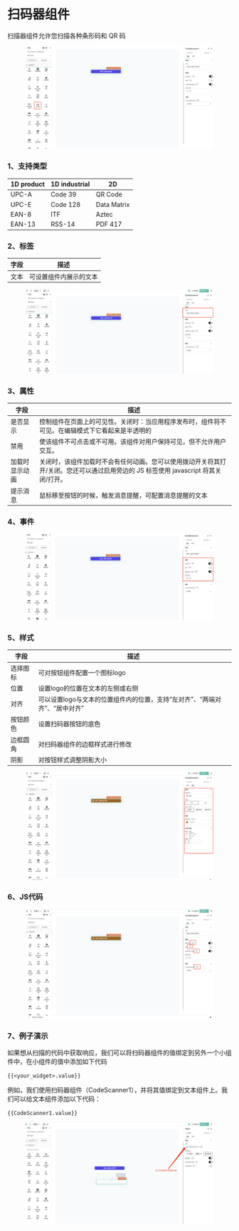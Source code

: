 # 扫码器组件

扫描器组件允许您扫描各种条形码和 QR 码

<figure><img src="../../.gitbook/assets/image (1) (2).png" alt=""><figcaption></figcaption></figure>

### 1、支持类型

| 1D product | 1D industrial | 2D          |
| ---------- | ------------- | ----------- |
| UPC-A      | Code 39       | QR Code     |
| UPC-E      | Code 128      | Data Matrix |
| EAN-8      | ITF           | Aztec       |
| EAN-13     | RSS-14        | PDF 417     |



### 2、标签

| 字段 | 描述          |
| -- | ----------- |
| 文本 | 可设置组件内展示的文本 |

<figure><img src="../../.gitbook/assets/image (40) (1).png" alt=""><figcaption></figcaption></figure>

### 3、属性

| 字段      | 描述                                                                         |
| ------- | -------------------------------------------------------------------------- |
| 是否显示    | 控制组件在页面上的可见性。关闭时：当应用程序发布时，组件将不可见。在编辑模式下它看起来是半透明的                           |
| 禁用      | 使该组件不可点击或不可用。该组件对用户保持可见，但不允许用户交互。                                          |
| 加载时显示动画 | 关闭时，该组件加载时不会有任何动画。您可以使用拨动开关将其打开/关闭。您还可以通过启用旁边的 JS 标签使用 javascript 将其关闭/打开。 |
| 提示消息    | 鼠标移至按钮的时候，触发消息提醒，可配置消息提醒的文本                                                |



### 4、事件



<figure><img src="../../.gitbook/assets/image (32) (1).png" alt=""><figcaption></figcaption></figure>

### 5、样式

| 字段   | 描述                                         |
| ---- | ------------------------------------------ |
| 选择图标 | 可对按钮组件配置一个图标logo                           |
| 位置   | 设置logo的位置在文本的左侧或右侧                         |
| 对齐   | 可以设置logo与文本的位置组件内的位置，支持“左对齐”、“两端对齐”、“居中对齐” |
| 按钮颜色 |  设置扫码器按钮的底色                                |
| 边框圆角 | 对扫码器组件的边框样式进行修改                            |
| 阴影   | 对按钮样式调整阴影大小                                |

<figure><img src="../../.gitbook/assets/image (39) (1).png" alt=""><figcaption></figcaption></figure>

### 6、JS代码



<figure><img src="../../.gitbook/assets/image (10) (2).png" alt=""><figcaption></figcaption></figure>

### 7、例子演示

如果想从扫描的代码中获取响应，我们可以将扫码器组件的值绑定到另外一个小组件中，在小组件的值中添加如下代码

```
{{<your_widget>.value}}
```

例如，我们使用扫码器组件（CodeScanner1），并将其值绑定到文本组件上。我们可以给文本组件添加以下代码：

```
{{CodeScanner1.value}}
```

<figure><img src="../../.gitbook/assets/image (44) (1).png" alt=""><figcaption></figcaption></figure>
